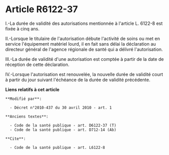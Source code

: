 # Article R6122-37

I.-La durée de validité des autorisations mentionnée à l'article L. 6122-8 est fixée à cinq ans. 

II.-Lorsque le titulaire de l'autorisation débute l'activité de soins ou met en service l'équipement matériel lourd, il en
fait sans délai la déclaration au directeur général de l'agence régionale de santé qui a délivré l'autorisation. 

III.-La durée de validité d'une autorisation est comptée à partir de la date de réception de cette déclaration. 

IV.-Lorsque l'autorisation est renouvelée, la nouvelle durée de validité court à partir du jour suivant l'échéance de la
durée de validité précédente.

**Liens relatifs à cet article**

	**Modifié par**:

	  - Décret n°2010-437 du 30 avril 2010 - art. 1

	**Anciens textes**:

	  - Code de la santé publique - art. D6122-37 (T)
	  - Code de la santé publique - art. D712-14 (Ab)

	**Cite**:

	  - Code de la santé publique - art. L6122-8
